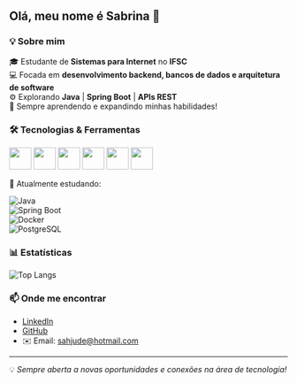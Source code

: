 ## Olá, meu nome é Sabrina 👋

### 💡 Sobre mim
🎓 Estudante de **Sistemas para Internet** no **IFSC**  
💻 Focada em **desenvolvimento backend, bancos de dados e arquitetura de software**  
⚙️ Explorando **Java** | **Spring Boot** | **APIs REST**  
📖 Sempre aprendendo e expandindo minhas habilidades! 

### 🛠️ Tecnologias & Ferramentas

<p align="left">
  <img src="https://cdn.jsdelivr.net/gh/devicons/devicon/icons/java/java-original.svg" width="40px"/>
  <img src="https://cdn.jsdelivr.net/gh/devicons/devicon/icons/spring/spring-original.svg" width="40px"/>
  <img src="https://cdn.jsdelivr.net/gh/devicons/devicon/icons/docker/docker-original.svg" width="40px"/>
  <img src="https://cdn.jsdelivr.net/gh/devicons/devicon/icons/postgresql/postgresql-original.svg" width="40px"/>
  <img src="https://cdn.jsdelivr.net/gh/devicons/devicon/icons/eclipse/eclipse-original.svg" width="40px"/>
  <img src="https://cdn.jsdelivr.net/gh/devicons/devicon/icons/vscode/vscode-original.svg" width="40px"/>
</p>

📌 Atualmente estudando:


![Java](https://img.shields.io/badge/Java-007396?style=for-the-badge&logo=java&logoColor=white)  
![Spring Boot](https://img.shields.io/badge/Spring%20Boot-6DB33F?style=for-the-badge&logo=spring-boot&logoColor=white)  
![Docker](https://img.shields.io/badge/Docker-2496ED?style=for-the-badge&logo=docker&logoColor=white)  
![PostgreSQL](https://img.shields.io/badge/PostgreSQL-316192?style=for-the-badge&logo=postgresql&logoColor=white)  

### 📊 Estatísticas

![Top Langs](https://github-readme-stats.vercel.app/api/top-langs/?username=sabriad&layout=compact&theme=dark)


### 📫 Onde me encontrar
- [LinkedIn](https://linkedin.com/in/sabrina-adão)
- [GitHub](https://github.com/sabriad)
- ✉️ Email: sahjude@hotmail.com

---
💡 _Sempre aberta a novas oportunidades e conexões na área de tecnologia!_
